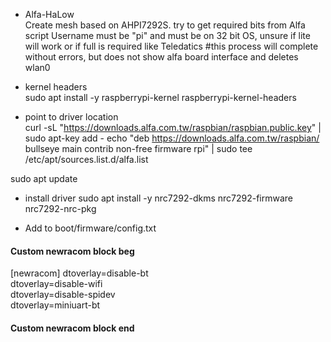 - Alfa-HaLow<br>
Create mesh based on AHPI7292S. try to get required bits from Alfa script
Username must be "pi" and must be on 32 bit OS, unsure if lite will work or if full is required like Teledatics
#this process will complete without errors, but does not show alfa board interface and deletes wlan0

- kernel headers<br>
sudo apt install -y raspberrypi-kernel raspberrypi-kernel-headers

- point to driver location<br>
curl -sL "https://downloads.alfa.com.tw/raspbian/raspbian.public.key" | sudo apt-key add -
echo "deb https://downloads.alfa.com.tw/raspbian/ bullseye main contrib non-free firmware rpi" | sudo tee /etc/apt/sources.list.d/alfa.list

sudo apt update

- install driver
sudo apt install -y nrc7292-dkms nrc7292-firmware nrc7292-nrc-pkg 

- Add to boot/firmware/config.txt<br>	
#### Custom newracom block beg ####
[newracom]
dtoverlay=disable-bt<br>
dtoverlay=disable-wifi<br>
dtoverlay=disable-spidev<br>
dtoverlay=miniuart-bt<br>
#### Custom newracom block end ####
  

